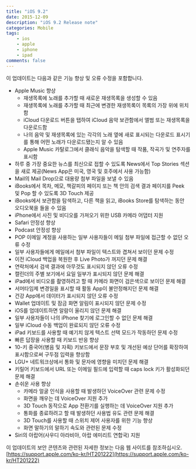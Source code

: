 ```yaml
---
title: "iOS 9.2"
date: 2015-12-09
description: "iOS 9.2 Release note"
categories: Mobile
tags:
    - ios
    - apple
    - iphone
    - ipad
comments: false
---
```


이 업데이트는 다음과 같은 기능 향상 및 오류 수정을 포함합니다.

-   Apple Music 향상
    -   재생목록에 노래를 추가할 때 새로운 재생목록을 생성할 수 있음
    -   재생목록에 노래를 추가할 때 최근에 변경한 재생목록이 목록의 가장 위에 위치함
    -   iCloud 다운로드 버튼을 탭하여 iCloud 음악 보관함에서 앨범 또는 재생목록을 다운로드함
    -   나의 음악 및 재생목록에 있는 각각의 노래 옆에 새로 표시되는 다운로드 표시기를 통해 어떤 노래가 다운로드됐는지 알 수 있음
    -   Apple Music 카탈로그에서 클래식 음악을 탐색할 때 작품, 작곡가 및 연주자를 표시함
-   하루 중 가장 중요한 뉴스를 최신으로 접할 수 있도록 News에서 Top Stories 섹션을 새로 제공(News App은 미국, 영국 및 호주에서 사용 가능함)
-   Mail의 Mail Drop으로 대용량 첨부 파일을 보낼 수 있음
-   iBooks에서 목차, 메모, 책갈피의 페이지 또는 책 안의 검색 결과 페이지를 Peek 및 Pop 할 수 있도록 3D Touch 제공
-   iBooks에서 보관함을 탐색하고, 다른 책을 읽고, iBooks Store를 탐색하는 동안 오디오북을 들을 수 있음
-   iPhone에서 사진 및 비디오를 가져오기 위한 USB 카메라 어댑터 지원
-   Safari 안정성 향상
-   Podcast 안정성 향상
-   POP 이메일 계정을 사용하는 일부 사용자들이 메일 첨부 파일에 접근할 수 없던 오류 수정
-   일부 사용자들에게 메일에서 첨부 파일이 텍스트와 겹쳐서 보이던 문제 수정
-   이전 iCloud 백업을 복원한 후 Live Photo가 꺼지던 문제 해결
-   연락처에서 검색 결과에 아무것도 표시되지 않던 오류 수정
-   캘린더의 주별 보기에서 요일 일부가 표시되지 않던 문제 해결
-   iPad에서 비디오를 촬영하려고 할 때 카메라 화면이 검은색으로 보이던 문제 해결
-   서머타임제 변경일을 표시할 때 활동 App이 불안정해지던 문제 해결
-   건강 App에서 데이터가 표시되지 않던 오류 수정
-   Wallet 업데이트 및 잠금 화면 알림이 표시되지 않던 문제 수정
-   iOS를 업데이트하면 알람이 울리지 않던 문제 해결
-   일부 사용자들이 나의 iPhone 찾기에 로그인할 수 없던 문제 해결
-   일부 iCloud 수동 백업이 완료되지 않던 오류 수정
-   iPad 키보드를 사용할 때 예기치 않게 텍스트 선택 모드가 작동하던 문제 수정
-   빠른 답장을 사용할 때 키보드 반응 향상
-   10-키 중국어(병음 및 자획) 키보드에서 문장 부호 및 개선된 예상 단어를 확장하여 표시함으로써 구두점 입력을 향상함
-   LGU+ 네트워크상에서 통화 및 문자에 영향을 미치던 문제 해결
-   키릴어 키보드에서 URL 또는 이메일 필드에 입력할 때 caps lock 키가 활성화되던 문제 해결
-   손쉬운 사용 향상
    -   카메라 얼굴 인식을 사용할 때 발생하던 VoiceOver 관련 문제 수정
    -   화면을 깨우는 데 VoiceOver 지원 추가
    -   3D Touch 동작으로 App 전환기를 실행하는 데 VoiceOver 지원 추가
    -   통화를 종료하려고 할 때 발생하던 사용법 유도 관련 문제 해결
    -   3D Touch를 사용할 때 스위치 제어 사용자를 위한 기능 향상
    -   화면 말하기의 말하기 속도와 관련된 문제 수정
-   Siri의 아랍어(사우디 아라비아, 아랍 에미리트 연합국) 지원

이 업데이트의 보안 콘텐츠와 관련된 자세한 정보는 다음 웹 사이트를 참조하십시오. [https://support.apple.com/ko-kr/HT201222](https://support.apple.com/ko-kr/HT201222)
